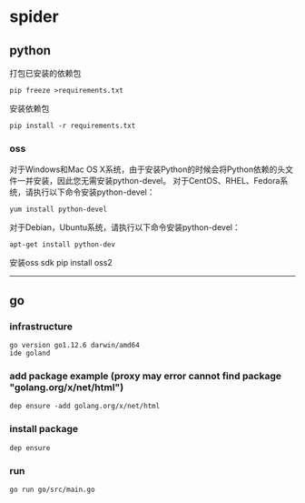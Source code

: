 # spider

## python
打包已安装的依赖包

    pip freeze >requirements.txt
安装依赖包

    pip install -r requirements.txt  

### oss
对于Windows和Mac OS X系统，由于安装Python的时候会将Python依赖的头文件一并安装，因此您无需安装python-devel。
对于CentOS、RHEL、Fedora系统，请执行以下命令安装python-devel：
    
    yum install python-devel
对于Debian，Ubuntu系统，请执行以下命令安装python-devel：

    apt-get install python-dev
安装oss sdk
    pip install oss2
    
----


## go 

### infrastructure
```
go version go1.12.6 darwin/amd64
ide goland
```

### add package example (proxy may error cannot find package "golang.org/x/net/html")
```
dep ensure -add golang.org/x/net/html
```

### install package
```
dep ensure
```
### run 
```
go run go/src/main.go
```
